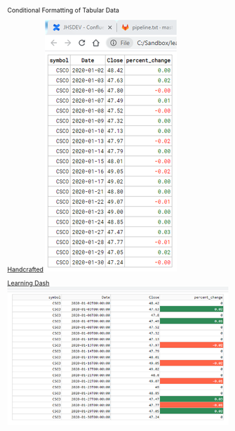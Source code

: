 Conditional Formatting of Tabular Data


[Handcrafted](rud_html_format.py)
![output](html_format_20200131.png)

[Learning Dash](dash_csco.py)
![output](dash_table_20200131.png)
